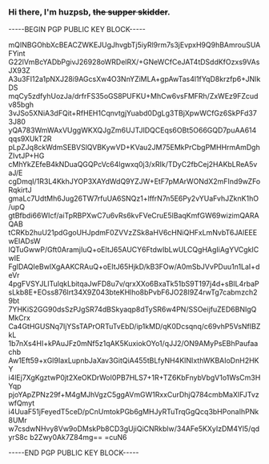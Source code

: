 ### Hi there, I'm huzpsb, ~~the supper skidder~~.

-----BEGIN PGP PUBLIC KEY BLOCK-----

mQINBGOhbXcBEACZWKEJUgJhvgbTj5iyRl9rm7s3jEvpxH9Q9hBAmrouSUAFYint
G22lVmBcYADbPgivJ26928oWRDelRX/+GNeWCfCeJAT4tDSddKfOzxs9VAsJX93Z
A3u3FI12a1pNXJ28i9AGcsXw4O3NnYZiMLA+gpAwTas4l1fYqD8krzfp6+JNIkDS
mqCy5zdfyhUozJa/drfrFS35oGS8PUFKU+MhCw6vsFMFRh/ZxWEz9FZcudv85bgh
3vJSo5XNiA3dFQit+RfHEH1CqnvtgjYuabd0DgLg3TBjXpwWCfGz6SkPFd373J80
yQA783WmWAxVUggWKXQJgZm6UJTJIDQCEqs6OBt5O66GQD7puAA614qqs9XUkT2R
pLpZJq8ckWdmSEBVSlQVBKywVD+KVau2JM75EMkPrCbgPMHHrmAmDghZIvtJP+HG
cMhYkZEfeB4kNDuaQGQPcVc64lgwxq0j3/xRIk/TDyC2fbCej2HAKbLReA5vaJ/E
cgDmqI/1R3L4KkhJYOP3XAYdWdQ9YZJW+EtF7pMArWONdX2mFInd9wZFoRqkirtJ
gmaLc7UdtMh6Jug26TW7rfuUA6SNQz1+lffrN7n5E6Py2vYUaFvhJZknK1hO/upQ
gtBfbdi66WIcf/aiTpRBPXwC7u6vRs6kvFVeCruE5lBaqKmfGW69wizimQARAQAB
tCRKb2huU21pdGgoUHJpdmF0ZVVzZSk8aHV6cHNiQHFxLmNvbT6JAlEEEwEIADsW
IQTuGwwP/Gft0AramjIuQ+oEItJ65AUCY6FtdwIbLwULCQgHAgIiAgYVCgkICwIE
FgIDAQIeBwIXgAAKCRAuQ+oEItJ65HjkD/kB3FOw/A0mSbJVvPDuu1n1LaI+deVr
4pgFVSYJLITulqkLbitqaJwFD8u7v/qrxXXo6BxaTk51bS9T197j4d+sBIL4rbaP
sLkb8E+EOss876lrt34X9Z043bteKHlho8bPvbF6JO28I9Z4rwTg7cabmzch29bt
7YHKiS2GG90dsSzPJgSR74dBSkyaqp8dTySR6w4PN/SSOeijfuZED6BNIgQMkCrx
Ca4GtHGUSNq7IjYSsTAPrORTuTvEbD/ip1kMD/qK0Dcsqnq/c69vhP5VsNfIBZkL
1b7nXs4HI+kPAuJFz0mNf5z1qAK5KuxiokOYo1/qJJ2/ON9AMyPsEBhPaufaachb
Aw1Eft59+xGl9IaxLupnbJaXav3GitQiA455tBLfyNH4KINIxthWKBAIoDnH2HKY
i4lEj7XgKgztwP0jt2XeOKDrWoI0PB7HLS7+1R+TZ6KbFnybVbgV1o1WsCm3HYqp
pjoYApZPNz29f+M4gMJhVgzC5ggAVmGW1RxxCurDhjQ784cmbMaXIFJTvzwfQmyt
i4UuaF51jFeyedT5ceD/pCnUmtokPGb6gMHJyRTuTrqGgQcq3bHPonaIhPNk8UMr
w7csdwNHvy8Vw9oDMskPb8CD3gUjiQiCNRkblw/34AFe5KXyIzDM4Yl5/qdyrS8c
b2Zwy0Ak7Z84mg==
=cuN6

-----END PGP PUBLIC KEY BLOCK-----
